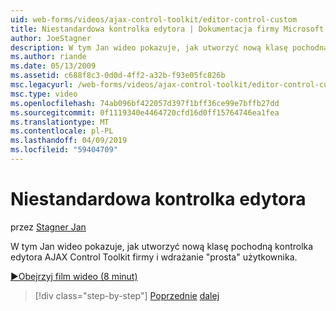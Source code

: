 ```yaml
---
uid: web-forms/videos/ajax-control-toolkit/editor-control-custom
title: Niestandardowa kontrolka edytora | Dokumentacja firmy Microsoft
author: JoeStagner
description: W tym Jan wideo pokazuje, jak utworzyć nową klasę pochodną kontrolka edytora AJAX Control Toolkit firmy i wdrażanie "prosta" użytkownika.
ms.author: riande
ms.date: 05/13/2009
ms.assetid: c688f8c3-0d0d-4ff2-a32b-f93e05fc826b
msc.legacyurl: /web-forms/videos/ajax-control-toolkit/editor-control-custom
msc.type: video
ms.openlocfilehash: 74ab096bf422057d397f1bff36ce99e7bffb27dd
ms.sourcegitcommit: 0f1119340e4464720cfd16d0ff15764746ea1fea
ms.translationtype: MT
ms.contentlocale: pl-PL
ms.lasthandoff: 04/09/2019
ms.locfileid: "59404709"
---
```

# <a name="editor-control-custom"></a>Niestandardowa kontrolka edytora

przez [Stagner Jan](https://github.com/JoeStagner)

W tym Jan wideo pokazuje, jak utworzyć nową klasę pochodną kontrolka edytora AJAX Control Toolkit firmy i wdrażanie "prosta" użytkownika.

[&#9654;Obejrzyj film wideo (8 minut)](https://channel9.msdn.com/Blogs/ASP-NET-Site-Videos/editor-control-custom)

> [!div class="step-by-step"]
> [Poprzednie](editor-control.md)
> [dalej](create-a-new-custom-extender.md)
